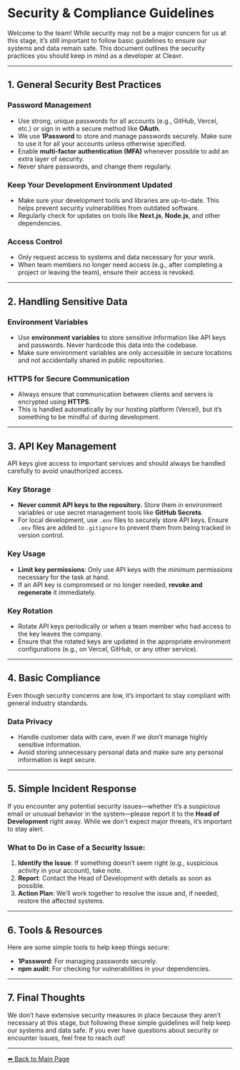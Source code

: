 # Security & Compliance Guidelines

Welcome to the team! While security may not be a major concern for us at this stage, it’s still important to follow basic guidelines to ensure our systems and data remain safe. This document outlines the security practices you should keep in mind as a developer at Cleavr.

---

## 1. General Security Best Practices

### Password Management

- Use strong, unique passwords for all accounts (e.g., GitHub, Vercel, etc.) or sign in with a secure method like **OAuth**.
- We use **1Password** to store and manage passwords securely. Make sure to use it for all your accounts unless otherwise specified.
- Enable **multi-factor authentication (MFA)** whenever possible to add an extra layer of security.
- Never share passwords, and change them regularly.

### Keep Your Development Environment Updated

- Make sure your development tools and libraries are up-to-date. This helps prevent security vulnerabilities from outdated software.
- Regularly check for updates on tools like **Next.js**, **Node.js**, and other dependencies.

### Access Control

- Only request access to systems and data necessary for your work.
- When team members no longer need access (e.g., after completing a project or leaving the team), ensure their access is revoked.

---

## 2. Handling Sensitive Data

### Environment Variables

- Use **environment variables** to store sensitive information like API keys and passwords. Never hardcode this data into the codebase.
- Make sure environment variables are only accessible in secure locations and not accidentally shared in public repositories.

### HTTPS for Secure Communication

- Always ensure that communication between clients and servers is encrypted using **HTTPS**.
- This is handled automatically by our hosting platform (Vercel), but it’s something to be mindful of during development.

---

## 3. API Key Management

API keys give access to important services and should always be handled carefully to avoid unauthorized access.

### Key Storage

- **Never commit API keys to the repository.** Store them in environment variables or use secret management tools like **GitHub Secrets**.
- For local development, use `.env` files to securely store API keys. Ensure `.env` files are added to `.gitignore` to prevent them from being tracked in version control.

### Key Usage

- **Limit key permissions**: Only use API keys with the minimum permissions necessary for the task at hand.
- If an API key is compromised or no longer needed, **revoke and regenerate** it immediately.

### Key Rotation

- Rotate API keys periodically or when a team member who had access to the key leaves the company.
- Ensure that the rotated keys are updated in the appropriate environment configurations (e.g., on Vercel, GitHub, or any other service).

---

## 4. Basic Compliance

Even though security concerns are low, it’s important to stay compliant with general industry standards.

### Data Privacy

- Handle customer data with care, even if we don’t manage highly sensitive information.
- Avoid storing unnecessary personal data and make sure any personal information is kept secure.

---

## 5. Simple Incident Response

If you encounter any potential security issues—whether it’s a suspicious email or unusual behavior in the system—please report it to the **Head of Development** right away. While we don't expect major threats, it’s important to stay alert.

### What to Do in Case of a Security Issue:

1. **Identify the Issue**: If something doesn’t seem right (e.g., suspicious activity in your account), take note.
2. **Report**: Contact the Head of Development with details as soon as possible.
3. **Action Plan**: We’ll work together to resolve the issue and, if needed, restore the affected systems.

---

## 6. Tools & Resources

Here are some simple tools to help keep things secure:

- **1Password**: For managing passwords securely.
- **npm audit**: For checking for vulnerabilities in your dependencies.

---

## 7. Final Thoughts

We don’t have extensive security measures in place because they aren’t necessary at this stage, but following these simple guidelines will help keep our systems and data safe. If you ever have questions about security or encounter issues, feel free to reach out!

---

[⬅️ Back to Main Page](../New%20Developer%20Orientation%20and%20Resources.md)
